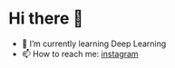 # Hi there 👋

- 🌱 I’m currently learning Deep Learning
- 📫 How to reach me: <a href="https://www.instagram.com/arshak_shobeiri/" target="_blank">instagram</a>  


